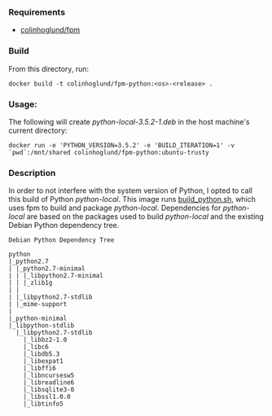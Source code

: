 ### Requirements
- [colinhoglund/fpm](https://github.com/colinhoglund/dockerfiles/tree/master/fpm/)

### Build
From this directory, run:
```
docker build -t colinhoglund/fpm-python:<os>-<release> .
```

### Usage:
The following will create _python-local-3.5.2-1.deb_ in the host machine's current directory:

    docker run -e 'PYTHON_VERSION=3.5.2' -e 'BUILD_ITERATION=1' -v `pwd`:/mnt/shared colinhoglund/fpm-python:ubuntu-trusty

### Description
In order to not interfere with the system version of Python, I opted to call this build of Python _python-local_. This image runs [build_python.sh](https://github.com/colinhoglund/dockerfiles/blob/master/fpm/ubuntu/trusty/python/build_python.sh), which uses fpm to build and package _python-local_. Dependencies for _python-local_ are based on the packages used to build _python-local_ and the existing Debian Python dependency tree.

```
Debian Python Dependency Tree

python
|_python2.7
| |_python2.7-minimal
| | |_libpython2.7-minimal
| | |_zlib1g
| |
| |_libpython2.7-stdlib
| |_mime-support
|
|_python-minimal
|_libpython-stdlib
  |_libpython2.7-stdlib
    |_libbz2-1.0
    |_libc6
    |_libdb5.3
    |_libexpat1
    |_libffi6
    |_libncursesw5
    |_libreadline6
    |_libsqlite3-0
    |_libssl1.0.0
    |_libtinfo5
```
